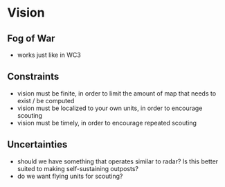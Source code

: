 # Vision

## Fog of War

- works just like in WC3

## Constraints

- vision must be finite, in order to limit the amount of map that needs to exist / be computed
- vision must be localized to your own units, in order to encourage scouting
- vision must be timely, in order to encourage repeated scouting

## Uncertainties

- should we have something that operates similar to radar? Is this better suited to making self-sustaining outposts?
- do we want flying units for scouting?
